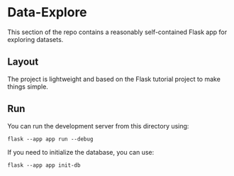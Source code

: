 # Data-Explore

This section of the repo contains a reasonably self-contained Flask app for exploring datasets.

## Layout

The project is lightweight and based on the Flask tutorial project to make things simple.

## Run

You can run the development server from this directory using:

```
flask --app app run --debug
```

If you need to initialize the database, you can use:

```
flask --app app init-db
```
